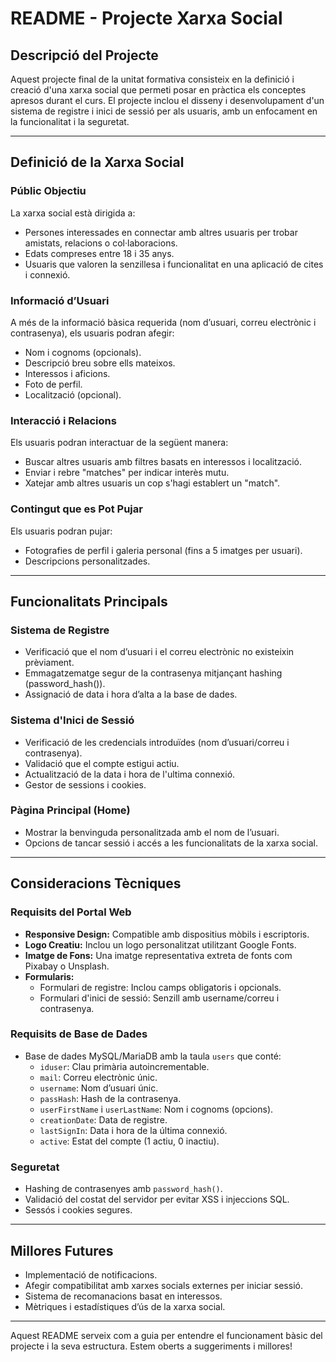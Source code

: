 # README - Projecte Xarxa Social

## Descripció del Projecte
Aquest projecte final de la unitat formativa consisteix en la definició i creació d'una xarxa social que permeti posar en pràctica els conceptes apresos durant el curs. El projecte inclou el disseny i desenvolupament d'un sistema de registre i inici de sessió per als usuaris, amb un enfocament en la funcionalitat i la seguretat.

---

## Definició de la Xarxa Social

### Públic Objectiu
La xarxa social està dirigida a:
- Persones interessades en connectar amb altres usuaris per trobar amistats, relacions o col·laboracions.
- Edats compreses entre 18 i 35 anys.
- Usuaris que valoren la senzillesa i funcionalitat en una aplicació de cites i connexió.

### Informació d’Usuari
A més de la informació bàsica requerida (nom d’usuari, correu electrònic i contrasenya), els usuaris podran afegir:
- Nom i cognoms (opcionals).
- Descripció breu sobre ells mateixos.
- Interessos i aficions.
- Foto de perfil.
- Localització (opcional).

### Interacció i Relacions
Els usuaris podran interactuar de la següent manera:
- Buscar altres usuaris amb filtres basats en interessos i localització.
- Enviar i rebre "matches" per indicar interès mutu.
- Xatejar amb altres usuaris un cop s'hagi establert un "match".

### Contingut que es Pot Pujar
Els usuaris podran pujar:
- Fotografies de perfil i galeria personal (fins a 5 imatges per usuari).
- Descripcions personalitzades.

---

## Funcionalitats Principals

### Sistema de Registre
- Verificació que el nom d’usuari i el correu electrònic no existeixin prèviament.
- Emmagatzematge segur de la contrasenya mitjançant hashing (password_hash()).
- Assignació de data i hora d’alta a la base de dades.

### Sistema d'Inici de Sessió
- Verificació de les credencials introduïdes (nom d’usuari/correu i contrasenya).
- Validació que el compte estigui actiu.
- Actualització de la data i hora de l'ultima connexió.
- Gestor de sessions i cookies.

### Pàgina Principal (Home)
- Mostrar la benvinguda personalitzada amb el nom de l’usuari.
- Opcions de tancar sessió i accés a les funcionalitats de la xarxa social.

---

## Consideracions Tècniques

### Requisits del Portal Web
- **Responsive Design:** Compatible amb dispositius mòbils i escriptoris.
- **Logo Creatiu:** Inclou un logo personalitzat utilitzant Google Fonts.
- **Imatge de Fons:** Una imatge representativa extreta de fonts com Pixabay o Unsplash.
- **Formularis:**
  - Formulari de registre: Inclou camps obligatoris i opcionals.
  - Formulari d'inici de sessió: Senzill amb username/correu i contrasenya.

### Requisits de Base de Dades
- Base de dades MySQL/MariaDB amb la taula `users` que conté:
  - `iduser`: Clau primària autoincrementable.
  - `mail`: Correu electrònic únic.
  - `username`: Nom d’usuari únic.
  - `passHash`: Hash de la contrasenya.
  - `userFirstName` i `userLastName`: Nom i cognoms (opcions).
  - `creationDate`: Data de registre.
  - `lastSignIn`: Data i hora de la última connexió.
  - `active`: Estat del compte (1 actiu, 0 inactiu).

### Seguretat
- Hashing de contrasenyes amb `password_hash()`.
- Validació del costat del servidor per evitar XSS i injeccions SQL.
- Sessós i cookies segures.

---

## Millores Futures
- Implementació de notificacions.
- Afegir compatibilitat amb xarxes socials externes per iniciar sessió.
- Sistema de recomanacions basat en interessos.
- Mètriques i estadístiques d’ús de la xarxa social.

---

Aquest README serveix com a guia per entendre el funcionament bàsic del projecte i la seva estructura. Estem oberts a suggeriments i millores!
